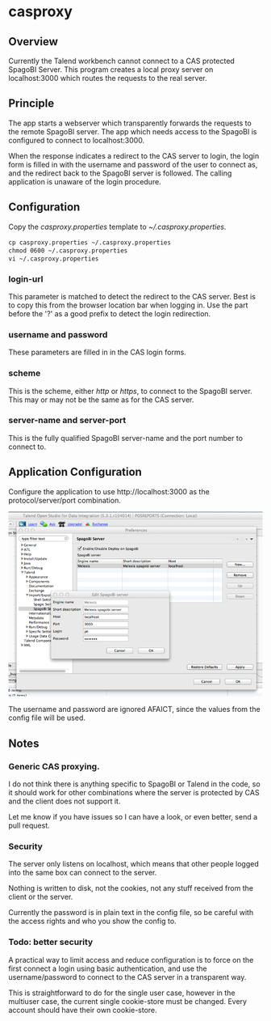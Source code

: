 casproxy
========

## Overview

Currently the Talend workbench cannot connect to a CAS protected
SpagoBI Server. This program creates a local proxy server on
localhost:3000 which routes the requests to the real server.

## Principle

The app starts a webserver which transparently forwards the requests
to the remote SpagoBI server. The app which needs access to the
SpagoBI is configured to connect to localhost:3000.

When the response indicates a redirect to the CAS server to login, the
login form is filled in with the username and password of the user to
connect as, and the redirect back to the SpagoBI server is
followed. The calling application is unaware of the login procedure.

## Configuration

Copy the *casproxy.properties* template to *~/.casproxy.properties*.

    cp casproxy.properties ~/.casproxy.properties
    chmod 0600 ~/.casproxy.properties
    vi ~/.casproxy.properties


### login-url

This parameter is matched to detect the redirect to the CAS
server. Best is to copy this from the browser location bar when
logging in. Use the part before the '?' as a good prefix to detect the
login redirection.

### username and password

These parameters are filled in in the CAS login forms.

### scheme

This is the scheme, either *http* or *https*, to connect to the
SpagoBI server. This may or may not be the same as for the CAS server.

### server-name and server-port

This is the fully qualified SpagoBI server-name and the port number to
connect to.

## Application Configuration

Configure the application to use http://localhost:3000 as the
protocol/server/port combination.

![Example configuration for Talend](app-config.png)

The username and password are ignored AFAICT, since the values from
the config file will be used.

## Notes

### Generic CAS proxying.

I do not think there is anything specific to SpagoBI or Talend in the
code, so it should work for other combinations where the server is
protected by CAS and the client does not support it.

Let me know if you have issues so I can have a look, or even better,
send a pull request.

### Security

The server only listens on localhost, which means that other people
logged into the same box can connect to the server.

Nothing is written to disk, not the cookies, not any stuff received
from the client or the server.

Currently the password is in plain text in the config file, so be
careful with the access rights and who you show the config to.

### Todo: better security

A practical way to limit access and reduce configuration is to force
on the first connect a login using basic authentication, and use the
username/password to connect to the CAS server in a transparent way.

This is straightforward to do for the single user case, however in the
multiuser case, the current single cookie-store must be changed. Every
account should have their own cookie-store.
